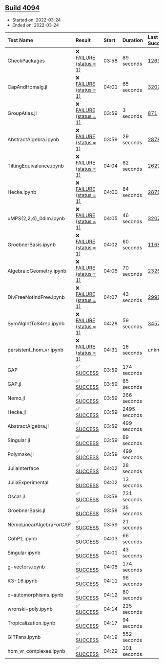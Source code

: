 ## [Build 4094](https://oscarci.mathematik.uni-kl.de/job/oscar-stable/4094/)

* Started on: 2022-03-24
* Ended on: 2022-03-24

| Test Name    | Result | Start | Duration | Last Success | First Failure |
|:-------------|:-------|:------|:---------|:-------------|:--------------|
| CheckPackages | ❌ [FAILURE (status = 1)](https://oscarci.mathematik.uni-kl.de/job/oscar-stable/4094/artifact/logs/build-4094/CheckPackages.log) | 03:58 | 89 seconds | [1263](https://oscarci.mathematik.uni-kl.de/job/oscar-stable/1263/) | [1264](https://oscarci.mathematik.uni-kl.de/job/oscar-stable/1264/) |
| CapAndHomalg.jl | ❌ [FAILURE (status = 1)](https://oscarci.mathematik.uni-kl.de/job/oscar-stable/4094/artifact/logs/build-4094/CapAndHomalg.jl.log) | 04:01 | 65 seconds | [3207](https://oscarci.mathematik.uni-kl.de/job/oscar-stable/3207/) | [3208](https://oscarci.mathematik.uni-kl.de/job/oscar-stable/3208/) |
| GroupAtlas.jl | ❌ [FAILURE (status = 1)](https://oscarci.mathematik.uni-kl.de/job/oscar-stable/4094/artifact/logs/build-4094/GroupAtlas.jl.log) | 03:59 | 3 seconds | [871](https://oscarci.mathematik.uni-kl.de/job/oscar-stable/871/) | [872](https://oscarci.mathematik.uni-kl.de/job/oscar-stable/872/) |
| AbstractAlgebra.ipynb | ❌ [FAILURE (status = 1)](https://oscarci.mathematik.uni-kl.de/job/oscar-stable/4094/artifact/logs/build-4094/AbstractAlgebra.ipynb.log) | 03:59 | 29 seconds | [2878](https://oscarci.mathematik.uni-kl.de/job/oscar-stable/2878/) | [2879](https://oscarci.mathematik.uni-kl.de/job/oscar-stable/2879/) |
| TiltingEquivalence.ipynb | ❌ [FAILURE (status = 1)](https://oscarci.mathematik.uni-kl.de/job/oscar-stable/4094/artifact/logs/build-4094/TiltingEquivalence.ipynb.log) | 04:04 | 82 seconds | [2629](https://oscarci.mathematik.uni-kl.de/job/oscar-stable/2629/) | [2630](https://oscarci.mathematik.uni-kl.de/job/oscar-stable/2630/) |
| Hecke.ipynb | ❌ [FAILURE (status = 1)](https://oscarci.mathematik.uni-kl.de/job/oscar-stable/4094/artifact/logs/build-4094/Hecke.ipynb.log) | 04:00 | 84 seconds | [2878](https://oscarci.mathematik.uni-kl.de/job/oscar-stable/2878/) | [2879](https://oscarci.mathematik.uni-kl.de/job/oscar-stable/2879/) |
| uMPS(2,2,4)_0dim.ipynb | ❌ [FAILURE (status = 1)](https://oscarci.mathematik.uni-kl.de/job/oscar-stable/4094/artifact/logs/build-4094/uMPS-2-2-4-_0dim.ipynb.log) | 04:05 | 46 seconds | [3207](https://oscarci.mathematik.uni-kl.de/job/oscar-stable/3207/) | [3208](https://oscarci.mathematik.uni-kl.de/job/oscar-stable/3208/) |
| GroebnerBasis.ipynb | ❌ [FAILURE (status = 1)](https://oscarci.mathematik.uni-kl.de/job/oscar-stable/4094/artifact/logs/build-4094/GroebnerBasis.ipynb.log) | 04:02 | 60 seconds | [1168](https://oscarci.mathematik.uni-kl.de/job/oscar-stable/1168/) | [1169](https://oscarci.mathematik.uni-kl.de/job/oscar-stable/1169/) |
| AlgebraicGeometry.ipynb | ❌ [FAILURE (status = 1)](https://oscarci.mathematik.uni-kl.de/job/oscar-stable/4094/artifact/logs/build-4094/AlgebraicGeometry.ipynb.log) | 04:06 | 70 seconds | [2326](https://oscarci.mathematik.uni-kl.de/job/oscar-stable/2326/) | [2327](https://oscarci.mathematik.uni-kl.de/job/oscar-stable/2327/) |
| DivFreeNotIndFree.ipynb | ❌ [FAILURE (status = 1)](https://oscarci.mathematik.uni-kl.de/job/oscar-stable/4094/artifact/logs/build-4094/DivFreeNotIndFree.ipynb.log) | 04:07 | 43 seconds | [2998](https://oscarci.mathematik.uni-kl.de/job/oscar-stable/2998/) | [2999](https://oscarci.mathematik.uni-kl.de/job/oscar-stable/2999/) |
| SymAlgIntToS4rep.ipynb | ❌ [FAILURE (status = 1)](https://oscarci.mathematik.uni-kl.de/job/oscar-stable/4094/artifact/logs/build-4094/SymAlgIntToS4rep.ipynb.log) | 04:28 | 59 seconds | [3457](https://oscarci.mathematik.uni-kl.de/job/oscar-stable/3457/) | [3458](https://oscarci.mathematik.uni-kl.de/job/oscar-stable/3458/) |
| persistent_hom_vr.ipynb | ❌ [FAILURE (status = 1)](https://oscarci.mathematik.uni-kl.de/job/oscar-stable/4094/artifact/logs/build-4094/persistent_hom_vr.ipynb.log) | 04:31 | 16 seconds | unknown | unknown |
| GAP | ✅ [SUCCESS](https://oscarci.mathematik.uni-kl.de/job/oscar-stable/4094/artifact/logs/build-4094/GAP.log) | 03:59 | 174 seconds |  |  |
| GAP.jl | ✅ [SUCCESS](https://oscarci.mathematik.uni-kl.de/job/oscar-stable/4094/artifact/logs/build-4094/GAP.jl.log) | 03:59 | 85 seconds |  |  |
| Nemo.jl | ✅ [SUCCESS](https://oscarci.mathematik.uni-kl.de/job/oscar-stable/4094/artifact/logs/build-4094/Nemo.jl.log) | 03:59 | 266 seconds |  |  |
| Hecke.jl | ✅ [SUCCESS](https://oscarci.mathematik.uni-kl.de/job/oscar-stable/4094/artifact/logs/build-4094/Hecke.jl.log) | 03:59 | 2495 seconds |  |  |
| AbstractAlgebra.jl | ✅ [SUCCESS](https://oscarci.mathematik.uni-kl.de/job/oscar-stable/4094/artifact/logs/build-4094/AbstractAlgebra.jl.log) | 03:59 | 499 seconds |  |  |
| Singular.jl | ✅ [SUCCESS](https://oscarci.mathematik.uni-kl.de/job/oscar-stable/4094/artifact/logs/build-4094/Singular.jl.log) | 03:59 | 89 seconds |  |  |
| Polymake.jl | ✅ [SUCCESS](https://oscarci.mathematik.uni-kl.de/job/oscar-stable/4094/artifact/logs/build-4094/Polymake.jl.log) | 03:59 | 499 seconds |  |  |
| JuliaInterface | ✅ [SUCCESS](https://oscarci.mathematik.uni-kl.de/job/oscar-stable/4094/artifact/logs/build-4094/JuliaInterface.log) | 04:02 | 28 seconds |  |  |
| JuliaExperimental | ✅ [SUCCESS](https://oscarci.mathematik.uni-kl.de/job/oscar-stable/4094/artifact/logs/build-4094/JuliaExperimental.log) | 04:02 | 13 seconds |  |  |
| Oscar.jl | ✅ [SUCCESS](https://oscarci.mathematik.uni-kl.de/job/oscar-stable/4094/artifact/logs/build-4094/Oscar.jl.log) | 03:59 | 731 seconds |  |  |
| GroebnerBasis.jl | ✅ [SUCCESS](https://oscarci.mathematik.uni-kl.de/job/oscar-stable/4094/artifact/logs/build-4094/GroebnerBasis.jl.log) | 03:59 | 35 seconds |  |  |
| NemoLinearAlgebraForCAP | ✅ [SUCCESS](https://oscarci.mathematik.uni-kl.de/job/oscar-stable/4094/artifact/logs/build-4094/NemoLinearAlgebraForCAP.log) | 03:59 | 21 seconds |  |  |
| CohP1.ipynb | ✅ [SUCCESS](https://oscarci.mathematik.uni-kl.de/job/oscar-stable/4094/artifact/logs/build-4094/CohP1.ipynb.log) | 04:03 | 66 seconds |  |  |
| Singular.ipynb | ✅ [SUCCESS](https://oscarci.mathematik.uni-kl.de/job/oscar-stable/4094/artifact/logs/build-4094/Singular.ipynb.log) | 04:01 | 43 seconds |  |  |
| g-vectors.ipynb | ✅ [SUCCESS](https://oscarci.mathematik.uni-kl.de/job/oscar-stable/4094/artifact/logs/build-4094/g-vectors.ipynb.log) | 04:08 | 174 seconds |  |  |
| K3-16.ipynb | ✅ [SUCCESS](https://oscarci.mathematik.uni-kl.de/job/oscar-stable/4094/artifact/logs/build-4094/K3-16.ipynb.log) | 04:11 | 96 seconds |  |  |
| c-automorphisms.ipynb | ✅ [SUCCESS](https://oscarci.mathematik.uni-kl.de/job/oscar-stable/4094/artifact/logs/build-4094/c-automorphisms.ipynb.log) | 04:12 | 80 seconds |  |  |
| wronski-poly.ipynb | ✅ [SUCCESS](https://oscarci.mathematik.uni-kl.de/job/oscar-stable/4094/artifact/logs/build-4094/wronski-poly.ipynb.log) | 04:14 | 225 seconds |  |  |
| Tropicalization.ipynb | ✅ [SUCCESS](https://oscarci.mathematik.uni-kl.de/job/oscar-stable/4094/artifact/logs/build-4094/Tropicalization.ipynb.log) | 04:17 | 94 seconds |  |  |
| GITFans.ipynb | ✅ [SUCCESS](https://oscarci.mathematik.uni-kl.de/job/oscar-stable/4094/artifact/logs/build-4094/GITFans.ipynb.log) | 04:19 | 552 seconds |  |  |
| hom_vr_complexes.ipynb | ✅ [SUCCESS](https://oscarci.mathematik.uni-kl.de/job/oscar-stable/4094/artifact/logs/build-4094/hom_vr_complexes.ipynb.log) | 04:29 | 101 seconds |  |  |
